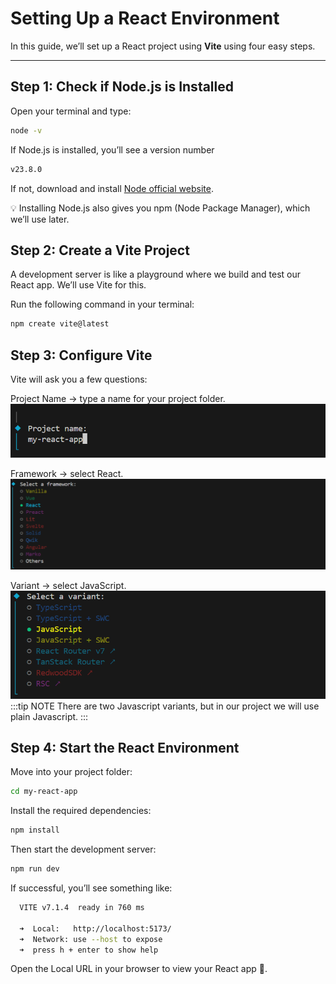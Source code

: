 # Setting Up a React Environment

In this guide, we’ll set up a React project using **Vite** using four easy steps.

---

## Step 1: Check if Node.js is Installed

Open your terminal and type:

```bash 
node -v
```
If Node.js is installed, you’ll see a version number
```bash
v23.8.0
```

If not, download and install [Node official website](https://nodejs.org/en/download/).

💡 Installing Node.js also gives you npm (Node Package Manager), which we’ll use later.

## Step 2: Create a Vite Project
A development server is like a playground where we build and test our React app.
We’ll use Vite for this.

Run the following command in your terminal:

```bash
npm create vite@latest
```
## Step 3: Configure Vite
Vite will ask you a few questions:

Project Name → type a name for your project folder.
![Project name](./images/project-name.png)  


Framework → select React.
![Selecting framework](./images/framework.png)

Variant → select JavaScript.
![Selecting variant](./images/variant.png)
:::tip NOTE
There are two Javascript variants, but in our project we will use plain Javascript.
:::

## Step 4: Start the React Environment
Move into your project folder:

```bash
cd my-react-app
```
Install the required dependencies:

```bash
npm install
```

Then start the development server:

```bash
npm run dev
```
If successful, you’ll see something like:
```bash
  VITE v7.1.4  ready in 760 ms

  ➜  Local:   http://localhost:5173/
  ➜  Network: use --host to expose
  ➜  press h + enter to show help
```

Open the Local URL in your browser to view your React app 🎉.
